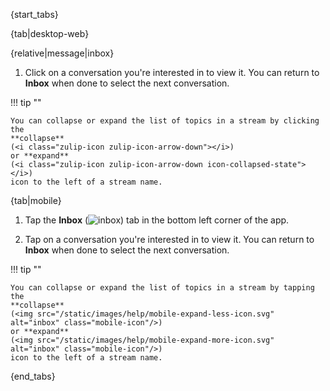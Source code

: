 {start_tabs}

{tab|desktop-web}

{relative|message|inbox}

1. Click on a conversation you're interested in to view it. You can return to
   **Inbox** when done to select the next conversation.

!!! tip ""

    You can collapse or expand the list of topics in a stream by clicking the
    **collapse**
    (<i class="zulip-icon zulip-icon-arrow-down"></i>)
    or **expand**
    (<i class="zulip-icon zulip-icon-arrow-down icon-collapsed-state"></i>)
    icon to the left of a stream name.

{tab|mobile}

1. Tap the **Inbox**
   (<img src="/static/images/help/mobile-inbox-icon.svg" alt="inbox" class="mobile-icon"/>)
   tab in the bottom left corner of the app.

2. Tap on a conversation you're interested in to view it. You can return to
   **Inbox** when done to select the next conversation.

!!! tip ""

    You can collapse or expand the list of topics in a stream by tapping the
    **collapse**
    (<img src="/static/images/help/mobile-expand-less-icon.svg" alt="inbox" class="mobile-icon"/>)
    or **expand**
    (<img src="/static/images/help/mobile-expand-more-icon.svg" alt="inbox" class="mobile-icon"/>)
    icon to the left of a stream name.

{end_tabs}
